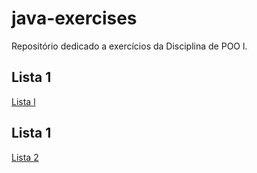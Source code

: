 # java-exercises
Repositório dedicado a exercícios da Disciplina de POO l.

## Lista 1
[Lista l](https://github.com/lzhudson/java-exercises/tree/master/java-exercises-list-l)

## Lista 1
[Lista 2](https://github.com/lzhudson/java-exercises/tree/master/java-exercises-list-ll)

